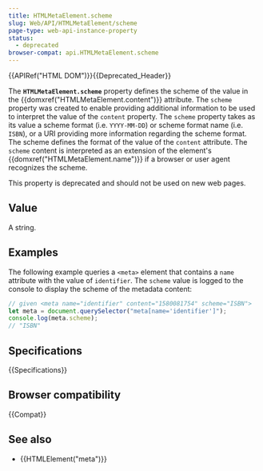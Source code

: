```yaml
---
title: HTMLMetaElement.scheme
slug: Web/API/HTMLMetaElement/scheme
page-type: web-api-instance-property
status:
  - deprecated
browser-compat: api.HTMLMetaElement.scheme
---
```


{{APIRef("HTML DOM")}}{{Deprecated_Header}}

The **`HTMLMetaElement.scheme`** property defines the scheme of the value in the {{domxref("HTMLMetaElement.content")}} attribute.
The `scheme` property was created to enable providing additional information to be used to interpret the value of the `content` property. The `scheme` property takes as its value a scheme format (i.e. `YYYY-MM-DD`) or scheme format name (i.e. `ISBN`), or a URI providing more information regarding the scheme format. The scheme defines the format of the value of the `content` attribute.
The `scheme` content is interpreted as an extension of the element's {{domxref("HTMLMetaElement.name")}} if a browser or user agent recognizes the scheme.

This property is deprecated and should not be used on new web pages.

## Value

A string.

## Examples

The following example queries a `<meta>` element that contains a `name` attribute with the value of `identifier`.
The `scheme` value is logged to the console to display the scheme of the metadata content:

```js
// given <meta name="identifier" content="1580081754" scheme="ISBN">
let meta = document.querySelector("meta[name='identifier']");
console.log(meta.scheme);
// "ISBN"
```

## Specifications

{{Specifications}}

## Browser compatibility

{{Compat}}

## See also

- {{HTMLElement("meta")}}
